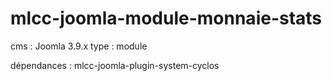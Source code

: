 # mlcc-joomla-module-monnaie-stats

cms : Joomla 3.9.x
type : module

dépendances : mlcc-joomla-plugin-system-cyclos
